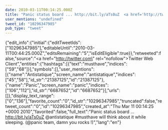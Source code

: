 ```yaml
---
date: 2010-03-11T00:14:25.000Z
title: "Panic status board ... http://bit.ly/aTs0uZ  <a href='http://twitter.com/antistatique'>@antistatique</a> #musthave will think about it while sleeping. (<a href='http://twitter.com/panic'>@panic</a> team, damn you rocks !)″"
user_mentions: "undefined"
tweet_id: "10296347985"
pub_type: "tweet"
---
```

{"edit_info":{"initial":{"editTweetIds":["10296347985"],"editableUntil":"2010-03-11T00:44:25.000Z","editsRemaining":"5","isEditEligible":true}},"retweeted":false,"source":"<a href=\"http://twitter.com\" rel=\"nofollow\">Twitter Web Client</a>","entities":{"hashtags":[{"text":"musthave","indices":["59","68"]}],"symbols":[],"user_mentions":[{"name":"Antistatique","screen_name":"antistatique","indices":["45","58"],"id_str":"21387125","id":"21387125"},{"name":"Panic","screen_name":"panic","indices":["106","112"],"id_str":"6687652","id":"6687652"}],"urls":[]},"display_text_range":["0","136"],"favorite_count":"0","id_str":"10296347985","truncated":false,"retweet_count":"0","id":"10296347985","created_at":"Thu Mar 11 00:14:25 +0000 2010","favorited":false,"full_text":"Panic status board ... http://bit.ly/aTs0uZ  @antistatique #musthave will think about it while sleeping. (@panic team, damn you rocks !)","lang":"en"}
